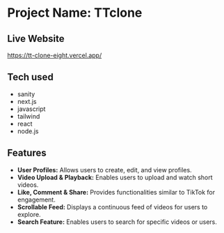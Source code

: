 <!DOCTYPE html>
<html>

<body>
  <h1>Project Name: TTclone</h1>
  <h2>Live Website</h2>
  <p><a href="#">https://tt-clone-eight.vercel.app/</a></p>

  <h2>Tech used</h2>
  <ul>
    <li>sanity</li>
    <li>next.js</li>
    <li>javascript</li>
    <li>tailwind</li>
    <li>react</li>
    <li>node.js</li>
  </ul>

  <h2>Features</h2>
  <ul>
    <li><strong>User Profiles:</strong> Allows users to create, edit, and view profiles.</li>
    <li><strong>Video Upload & Playback:</strong> Enables users to upload and watch short videos.</li>
    <li><strong>Like, Comment & Share:</strong> Provides functionalities similar to TikTok for engagement.</li>
    <li><strong>Scrollable Feed:</strong> Displays a continuous feed of videos for users to explore.</li>
    <li><strong>Search Feature:</strong> Enables users to search for specific videos or users.</li>
  </ul>


</body>

</html>
